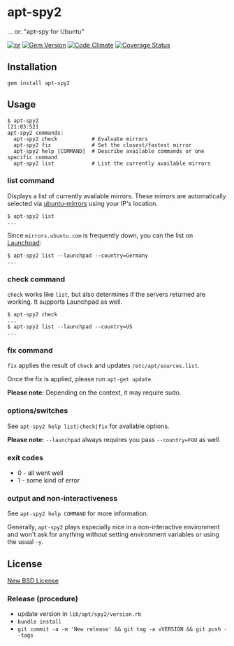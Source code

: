 # apt-spy2

… or: "apt-spy for Ubuntu"

[![pr](https://github.com/lagged/apt-spy2/actions/workflows/pr.yml/badge.svg)](https://github.com/lagged/apt-spy2/actions/workflows/pr.yml)
[![Gem Version](https://badge.fury.io/rb/apt-spy2.svg)](https://badge.fury.io/rb/apt-spy2)
[![Code Climate](https://codeclimate.com/github/lagged/apt-spy2.png)](https://codeclimate.com/github/lagged/apt-spy2)
[![Coverage Status](https://coveralls.io/repos/lagged/apt-spy2/badge.png)](https://coveralls.io/r/lagged/apt-spy2)


## Installation

```
gem install apt-spy2
```

## Usage

```
$ apt-spy2                                                                                                                                                         [21:03:52]
apt-spy2 commands:
  apt-spy2 check           # Evaluate mirrors
  apt-spy2 fix             # Set the closest/fastest mirror
  apt-spy2 help [COMMAND]  # Describe available commands or one specific command
  apt-spy2 list            # List the currently available mirrors
```

### list command

Displays a list of currently available mirrors. These mirrors are automatically selected via
[ubuntu-mirrors](http://mirrors.ubuntu.com) using your IP's location.

```
$ apt-spy2 list
...
```

Since `mirrors.ubuntu.com` is frequently down, you can the list on [Launchpad](launchpad.net/ubuntu/+archivemirrors):

```
$ apt-spy2 list --launchpad --country=Germany
...
```

### check command

`check` works like `list`, but also determines if the servers returned are working. It supports Launchpad as well.

```
$ apt-spy2 check
...
$ apt-spy2 list --launchpad --country=US
...
```

### fix command

`fix` applies the result of `check` and updates `/etc/apt/sources.list`.

Once the fix is applied, please run `apt-get update`.

**Please note:** Depending on the context, it may require sudo.

### options/switches

See `apt-spy2 help list|check|fix` for available options.

**Please note:** `--launchpad` always requires you pass `--country=FOO` as well.

### exit codes

 * 0 - all went well
 * 1 - some kind of error

### output and non-interactiveness

See `apt-spy2 help COMMAND` for more information.

Generally, `apt-spy2` plays especially nice in a non-interactive environment and won't ask for anything without setting environment variables or using the usual `-y`.

## License

[New BSD License](http://opensource.org/licenses/BSD-2-Clause)

### Release (procedure)

 - update version in `lib/apt/spy2/version.rb`
 - `bundle install`
 - `git commit -a -m 'New release' && git tag -a vVERSION && git push --tags`
